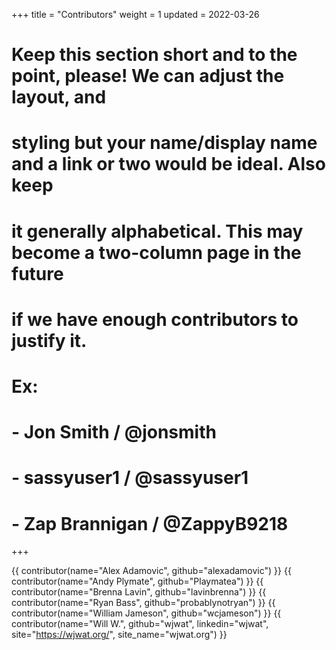 +++
title = "Contributors"
weight = 1
updated = 2022-03-26

# Keep this section short and to the point, please! We can adjust the layout, and
# styling but your name/display name and a link or two would be ideal. Also keep
# it generally alphabetical. This may become a two-column page in the future
# if we have enough contributors to justify it.
# 
# Ex:
#   - Jon Smith / @jonsmith
#   - sassyuser1 / @sassyuser1
#   - Zap Brannigan / @ZappyB9218
+++

{{ contributor(name="Alex Adamovic", github="alexadamovic") }}
{{ contributor(name="Andy Plymate", github="Playmatea") }}
{{ contributor(name="Brenna Lavin", github="lavinbrenna") }}
{{ contributor(name="Ryan Bass", github="probablynotryan") }}
{{ contributor(name="William Jameson", github="wcjameson") }}
{{ contributor(name="Will W.", github="wjwat", linkedin="wjwat", site="https://wjwat.org/", site_name="wjwat.org") }}
